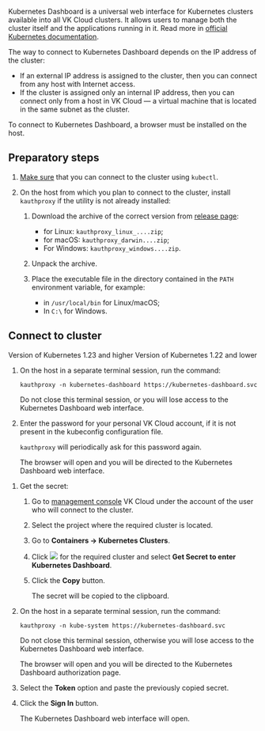 Kubernetes Dashboard is a universal web interface for Kubernetes clusters available into all VK Cloud clusters. It allows users to manage both the cluster itself and the applications running in it. Read more in [official Kubernetes documentation](https://kubernetes.io/docs/tasks/access-application-cluster/web-ui-dashboard/).

The way to connect to Kubernetes Dashboard depends on the IP address of the cluster:

- If an external IP address is assigned to the cluster, then you can connect from any host with Internet access.
- If the cluster is assigned only an internal IP address, then you can connect only from a host in VK Cloud — a virtual machine that is located in the same subnet as the cluster.

To connect to Kubernetes Dashboard, a browser must be installed on the host.

## Preparatory steps

1. [Make sure](../kubectl#checking_connection_to_cluster) that you can connect to the cluster using `kubectl`.

1. On the host from which you plan to connect to the cluster, install `kauthproxy` if the utility is not already installed:

   1. Download the archive of the correct version from [release page](https://github.com/int128/kauthproxy/releases):

      - for Linux: `kauthproxy_linux_....zip`;
      - for macOS: `kauthproxy_darwin....zip`;
      - For Windows: `kauthproxy_windows....zip`.

   1. Unpack the archive.

   1. Place the executable file in the directory contained in the `PATH` environment variable, for example:

      - in `/usr/local/bin` for Linux/macOS;
      - In `C:\` for Windows.

## Connect to cluster

<tabs>
<tablist>
<tab>Version of Kubernetes 1.23 and higher</tab>
<tab>Version of Kubernetes 1.22 and lower</tab>
</tablist>
<tabpanel>

1. On the host in a separate terminal session, run the command:

   ```console
   kauthproxy -n kubernetes-dashboard https://kubernetes-dashboard.svc
   ```

   <warn>

   Do not close this terminal session, or you will lose access to the Kubernetes Dashboard web interface.

   </warn>

1. Enter the password for your personal VK Cloud account, if it is not present in the kubeconfig configuration file.

   `kauthproxy` will periodically ask for this password again.

   The browser will open and you will be directed to the Kubernetes Dashboard web interface.

</tabpanel>
<tabpanel>

1. Get the secret:

   1. Go to [management console](https://msk.cloud.vk.com/app/) VK Cloud under the account of the user who will connect to the cluster.
   1. Select the project where the required cluster is located.
   1. Go to **Containers → Kubernetes Clusters**.
   1. Click ![ ](/en/assets/more-icon.svg "inline") for the required cluster and select **Get Secret to enter Kubernetes Dashboard**.
   1. Click the **Copy** button.

      The secret will be copied to the clipboard.

1. On the host in a separate terminal session, run the command:

     ```console
     kauthproxy -n kube-system https://kubernetes-dashboard.svc
     ```

   <warn>

   Do not close this terminal session, otherwise you will lose access to the Kubernetes Dashboard web interface.

   </warn>

   The browser will open and you will be directed to the Kubernetes Dashboard authorization page.

1. Select the **Token** option and paste the previously copied secret.

1. Click the **Sign In** button.

   The Kubernetes Dashboard web interface will open.

</tabpanel>
</tabs>
